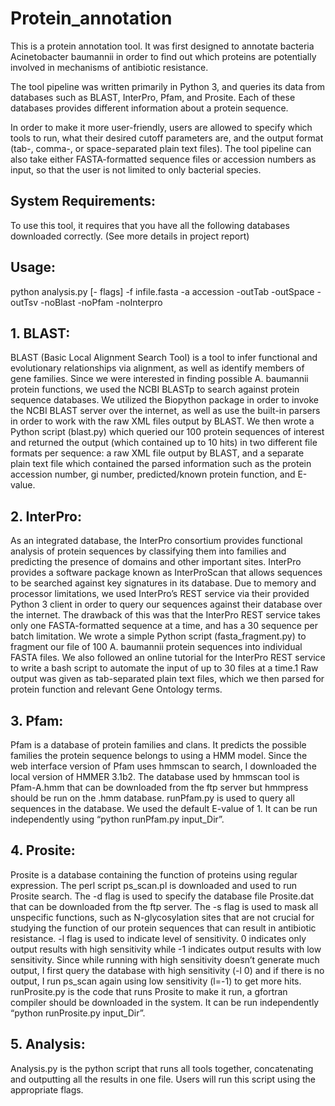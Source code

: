 # Protein_annotation
This is a protein annotation tool. It was first designed to annotate bacteria Acinetobacter baumannii in order to find out which proteins are potentially involved in mechanisms of antibiotic resistance.

The tool pipeline was written primarily in Python 3, and queries its data from databases such as BLAST, InterPro, Pfam, and Prosite. Each of these databases provides different information about a protein sequence. 

In order to make it more user-friendly, users are allowed to specify which tools to run, what their desired cutoff parameters are, and the output format (tab-, comma-, or space-separated plain text files). The tool pipeline can also take either FASTA-formatted sequence files or accession numbers as input, so that the user is not limited to only bacterial species.

## System Requirements:
To use this tool, it requires that you have all the following databases downloaded correctly. (See more details in project report)

## Usage:
python analysis.py [- flags]
-f infile.fasta
-a accession
-outTab
-outSpace
-outTsv
-noBlast
-noPfam
-noInterpro

## 1.	BLAST:
BLAST (Basic Local Alignment Search Tool) is a tool to infer functional and evolutionary relationships via alignment, as well as identify members of gene families. Since we were interested in finding possible A. baumannii protein functions, we used the NCBI BLASTp to search against protein sequence databases. We utilized the Biopython package in order to invoke the NCBI BLAST server over the internet, as well as use the built-in parsers in order to work with the raw XML files output by BLAST. We then wrote a Python script (blast.py) which queried our 100 protein sequences of interest and returned the output (which contained up to 10 hits) in two different file formats per sequence: a raw XML file output by BLAST, and a separate plain text file which contained the parsed information such as the protein accession number, gi number, predicted/known protein function, and E-value.
## 2.	InterPro:
As an integrated database, the InterPro consortium provides functional analysis of protein sequences by classifying them into families and predicting the presence of domains and other important sites. InterPro provides a software package known as InterProScan that allows sequences to be searched against key signatures in its database. Due to memory and processor limitations, we used InterPro’s REST service via their provided Python 3 client in order to query our sequences against their database over the internet. The drawback of this was that the InterPro REST service takes only one FASTA-formatted sequence at a time, and has a 30 sequence per batch limitation. We wrote a simple Python script (fasta_fragment.py) to fragment our file of 100 A. baumannii protein sequences into individual FASTA files. We also followed an online tutorial for the InterPro REST service to write a bash script to automate the input of up to 30 files at a time.1 Raw output was given as tab-separated plain text files, which we then parsed for protein function and relevant Gene Ontology terms.
## 3.	Pfam:
Pfam is a database of protein families and clans. It predicts the possible families the protein sequence belongs to using a HMM model. Since the web interface version of Pfam uses hmmscan to search, I downloaded the local version of HMMER 3.1b2. The database used by hmmscan tool is Pfam-A.hmm that can be downloaded from the ftp server but hmmpress should be run on the .hmm database. runPfam.py is used to query all sequences in the database. We used the default E-value of 1. It can be run independently using “python runPfam.py input_Dir”.
## 4.	Prosite:
Prosite is a database containing the function of proteins using regular expression. The perl script ps_scan.pl is downloaded and used to run Prosite search. The -d flag is used to specify the database file Prosite.dat that can be downloaded from the ftp server. The -s flag is used to mask all unspecific functions, such as N-glycosylation sites that are not crucial for studying the function of our protein sequences that can result in antibiotic resistance. -l flag is used to indicate level of sensitivity. 0 indicates only output results with high sensitivity while -1 indicates output results with low sensitivity. Since while running with high sensitivity doesn’t generate much output, I first query the database with high sensitivity (-l 0) and if there is no output, I run ps_scan again using low sensitivity (l=-1) to get more hits. runProsite.py is the code that runs Prosite to make it run, a gfortran compiler should be downloaded in the system. It can be run independently “python runProsite.py input_Dir”.
## 5.	Analysis:
Analysis.py is the python script that runs all tools together, concatenating and outputting all the results in one file. Users will run this script using the appropriate flags.
